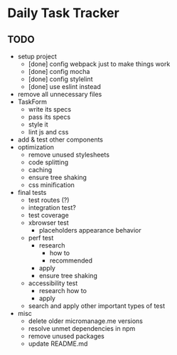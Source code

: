 Daily Task Tracker
========================================

TODO
----------------------------------------

- setup project
  - [done] config webpack just to make things work
  - [done] config mocha
  - [done] config stylelint
  - [done] use eslint instead
- remove all unnecessary files
- TaskForm
  - write its specs
  - pass its specs
  - style it
  - lint js and css
- add & test other components
- optimization
  - remove unused stylesheets
  - code splitting
  - caching
  - ensure tree shaking
  - css minification
- final tests
  - test routes (?)
  - integration test?
  - test coverage
  - xbrowser test
    - placeholders appearance behavior
  - perf test
    - research
      - how to
      - recommended
    - apply
    - ensure tree shaking
  - accessibility test
    - research how to
    - apply
  - search and apply other important types of test
- misc
  - delete older micromanage.me versions
  - resolve unmet dependencies in npm
  - remove unused packages
  - update README.md
